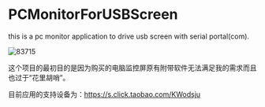# PCMonitorForUSBScreen
this is a pc monitor application to drive usb screen with serial portal(com).

![83715](https://user-images.githubusercontent.com/936437/127745159-8d2f7d5f-a9fc-40ae-8595-cb7bec2c9854.png)

这个项目的最初目的是因为购买的电脑监控屏原有附带软件无法满足我的需求而且也过于“花里胡哨”。

目前应用的支持设备为：https://s.click.taobao.com/KWodsju

